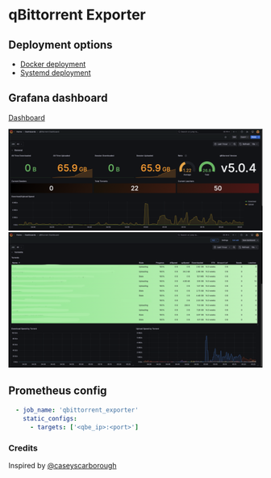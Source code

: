 # qBittorrent Exporter

## Deployment options

- [Docker deployment](docs/deploy/Docker.md)
- [Systemd deployment](docs/deploy/Systemd.md)

## Grafana dashboard

[Dashboard](https://grafana.com/grafana/dashboards/23261-qbittorrent-dashboard/)

![Grafana-Visualization-Image-1](deploy/blobs/Screenshot1.png)
![Grafana-Visualization-Image-2](deploy/blobs/Screenshot2.png)

## Prometheus config

```yaml
  - job_name: 'qbittorrent_exporter'
    static_configs:
      - targets: ['<qbe_ip>:<port>']
```

### Credits

Inspired by [@caseyscarborough](https://github.com/caseyscarborough/qbittorrent-exporter)
